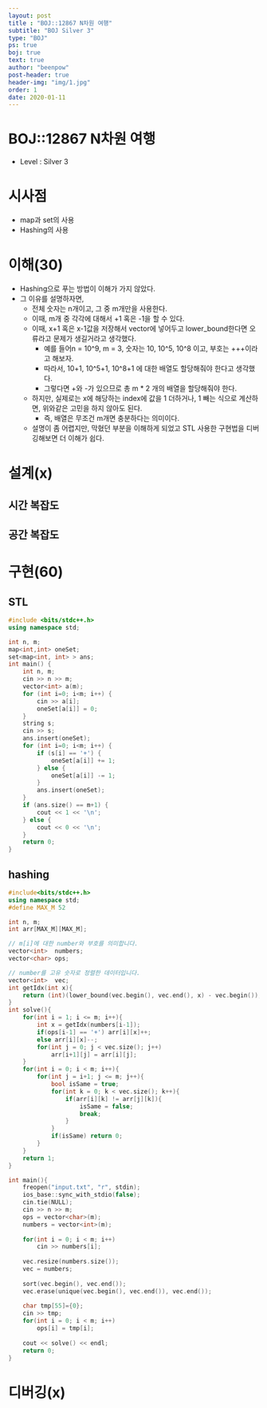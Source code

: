 ```yaml
---
layout: post
title : "BOJ::12867 N차원 여행"
subtitle: "BOJ Silver 3"
type: "BOJ"
ps: true
boj: true
text: true
author: "beenpow"
post-header: true
header-img: "img/1.jpg"
order: 1
date: 2020-01-11
---
```


# BOJ::12867 N차원 여행
[BOJ]:<https://www.acmicpc.net/problem/12867>
- Level : Silver 3

# 시사점

- map과 set의 사용
- Hashing의 사용

# 이해(30)

- Hashing으로 푸는 방법이 이해가 가지 않았다.
- 그 이유를 설명하자면,
  - 전체 숫자는 n개이고, 그 중 m개만을 사용한다.
  - 이때, m개 중 각각에 대해서 +1 혹은 -1을 할 수 있다.
  - 이때, x+1 혹은 x-1값을 저장해서 vector에 넣어두고 lower_bound한다면 오류라고 문제가 생길거라고
    생각했다.
    - 예를 들어n = 10^9, m = 3, 숫자는 10, 10^5, 10^8 이고, 부호는 +++이라고 해보자.
    - 따라서, 10+1, 10^5+1, 10^8+1 에 대한 배열도 할당해줘야 한다고 생각했다.
    - 그렇다면 +와 -가 있으므로 총 m * 2 개의 배열을 할당해줘야 한다.
  - 하지만, 실제로는 x에 해당하는 index에 값을 1 더하거나, 1 빼는 식으로 계산하면, 위와같은 고민을
    하지 않아도 된다.
    - 즉, 배열은 무조건 m개면 충분하다는 의미이다.
  - 설명이 좀 어렵지만, 막혔던 부분을 이해하게 되었고 STL 사용한 구현법을 디버깅해보면 더 이해가
    쉽다.

# 설계(x)

## 시간 복잡도

## 공간 복잡도

# 구현(60)

## STL 

```cpp
#include <bits/stdc++.h>
using namespace std;

int n, m;
map<int,int> oneSet;
set<map<int, int> > ans;
int main() {
    int n, m;
    cin >> n >> m;
    vector<int> a(m);
    for (int i=0; i<m; i++) {
        cin >> a[i];
        oneSet[a[i]] = 0;
    }
    string s;
    cin >> s;
    ans.insert(oneSet);
    for (int i=0; i<m; i++) {
        if (s[i] == '+') {
            oneSet[a[i]] += 1;
        } else {
            oneSet[a[i]] -= 1;
        }
        ans.insert(oneSet);
    }
    if (ans.size() == m+1) {
        cout << 1 << '\n';
    } else {
        cout << 0 << '\n';
    }
    return 0;
}
```

## hashing

```cpp
#include<bits/stdc++.h>
using namespace std;
#define MAX_M 52

int n, m;
int arr[MAX_M][MAX_M];

// m[i]에 대한 number와 부호를 의미합니다.
vector<int>  numbers;
vector<char> ops;

// number를 고유 숫자로 정렬한 데이터입니다.
vector<int>  vec;
int getIdx(int x){
    return (int)(lower_bound(vec.begin(), vec.end(), x) - vec.begin());
}
int solve(){
    for(int i = 1; i <= m; i++){
        int x = getIdx(numbers[i-1]);
        if(ops[i-1] == '+') arr[i][x]++;
        else arr[i][x]--;
        for(int j = 0; j < vec.size(); j++)
            arr[i+1][j] = arr[i][j];
    }
    for(int i = 0; i < m; i++){
        for(int j = i+1; j <= m; j++){
            bool isSame = true;
            for(int k = 0; k < vec.size(); k++){
                if(arr[i][k] != arr[j][k]){
                    isSame = false;
                    break;
                }
            }
            if(isSame) return 0;
        }
    }
    return 1;
}

int main(){
    freopen("input.txt", "r", stdin);
    ios_base::sync_with_stdio(false);
    cin.tie(NULL);
    cin >> n >> m;
    ops = vector<char>(m);
    numbers = vector<int>(m);
    
    for(int i = 0; i < m; i++)
        cin >> numbers[i];
    
    vec.resize(numbers.size());
    vec = numbers;
    
    sort(vec.begin(), vec.end());
    vec.erase(unique(vec.begin(), vec.end()), vec.end());
    
    char tmp[55]={0};
    cin >> tmp;
    for(int i = 0; i < m; i++)
        ops[i] = tmp[i];
    
    cout << solve() << endl;
    return 0;
}

```


# 디버깅(x)

